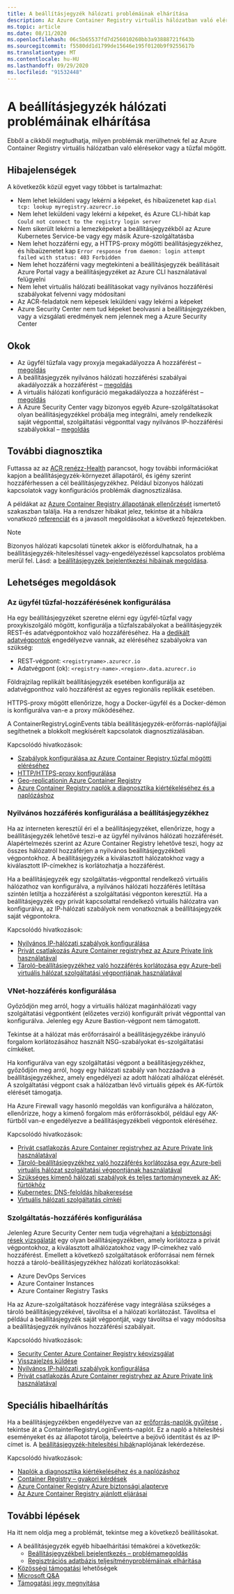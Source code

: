 ```yaml
---
title: A beállításjegyzék hálózati problémáinak elhárítása
description: Az Azure Container Registry virtuális hálózatban való elérésekor vagy tűzfal mögötti gyakori problémák tünetei, okai és megoldása
ms.topic: article
ms.date: 08/11/2020
ms.openlocfilehash: 06c5b65537fd7d256010260bb3a93888721f643b
ms.sourcegitcommit: f5580dd1d1799de15646e195f0120b9f9255617b
ms.translationtype: MT
ms.contentlocale: hu-HU
ms.lasthandoff: 09/29/2020
ms.locfileid: "91532448"
---
```

# <a name="troubleshoot-network-issues-with-registry"></a>A beállításjegyzék hálózati problémáinak elhárítása

Ebből a cikkből megtudhatja, milyen problémák merülhetnek fel az Azure Container Registry virtuális hálózatban való elérésekor vagy a tűzfal mögött. 

## <a name="symptoms"></a>Hibajelenségek

A következők közül egyet vagy többet is tartalmazhat:

* Nem lehet leküldeni vagy lekérni a képeket, és hibaüzenetet kap `dial tcp: lookup myregistry.azurecr.io`
* Nem lehet leküldeni vagy lekérni a képeket, és Azure CLI-hibát kap `Could not connect to the registry login server`
* Nem sikerült lekérni a lemezképeket a beállításjegyzékből az Azure Kubernetes Service-be vagy egy másik Azure-szolgáltatásba
* Nem lehet hozzáférni egy, a HTTPS-proxy mögötti beállításjegyzékhez, és hibaüzenetet kap `Error response from daemon: login attempt failed with status: 403 Forbidden`
* Nem lehet hozzáférni vagy megtekinteni a beállításjegyzék beállításait Azure Portal vagy a beállításjegyzéket az Azure CLI használatával felügyelni
* Nem lehet virtuális hálózati beállításokat vagy nyilvános hozzáférési szabályokat felvenni vagy módosítani
* Az ACR-feladatok nem képesek leküldeni vagy lekérni a képeket
* Azure Security Center nem tud képeket beolvasni a beállításjegyzékben, vagy a vizsgálati eredmények nem jelennek meg a Azure Security Center

## <a name="causes"></a>Okok

* Az ügyfél tűzfala vagy proxyja megakadályozza A hozzáférést – [megoldás](#configure-client-firewall-access)
* A beállításjegyzék nyilvános hálózati hozzáférési szabályai akadályozzák a hozzáférést – [megoldás](#configure-public-access-to-registry)
* A virtuális hálózati konfiguráció megakadályozza a hozzáférést – [megoldás](#configure-vnet-access)
* A Azure Security Center vagy bizonyos egyéb Azure-szolgáltatásokat olyan beállításjegyzékkel próbálja meg integrálni, amely rendelkezik saját végponttal, szolgáltatási végponttal vagy nyilvános IP-hozzáférési szabályokkal – [megoldás](#configure-service-access)

## <a name="further-diagnosis"></a>További diagnosztika 

Futtassa az az [ACR renézz-Health](/cli/azure/acr#az-acr-check-health) parancsot, hogy további információkat kapjon a beállításjegyzék-környezet állapotáról, és igény szerint hozzáférhessen a cél beállításjegyzékhez. Például bizonyos hálózati kapcsolatok vagy konfigurációs problémák diagnosztizálása. 

A példákat az [Azure Container Registry állapotának ellenőrzését](container-registry-check-health.md) ismertető szakaszban találja. Ha a rendszer hibákat jelez, tekintse át a hibákra vonatkozó [referenciát](container-registry-health-error-reference.md) és a javasolt megoldásokat a következő fejezetekben.

> [!NOTE]
> Bizonyos hálózati kapcsolati tünetek akkor is előfordulhatnak, ha a beállításjegyzék-hitelesítéssel vagy-engedélyezéssel kapcsolatos probléma merül fel. Lásd: a [beállításjegyzék bejelentkezési hibáinak megoldása](container-registry-troubleshoot-login.md).

## <a name="potential-solutions"></a>Lehetséges megoldások

### <a name="configure-client-firewall-access"></a>Az ügyfél tűzfal-hozzáférésének konfigurálása

Ha egy beállításjegyzéket szeretne elérni egy ügyfél-tűzfal vagy proxykiszolgáló mögött, konfigurálja a tűzfalszabályokat a beállításjegyzék REST-és adatvégpontokhoz való hozzáféréséhez. Ha a [dedikált adatvégpontok](container-registry-firewall-access-rules.md#enable-dedicated-data-endpoints) engedélyezve vannak, az eléréséhez szabályokra van szükség:

* REST-végpont: `<registryname>.azurecr.io`
* Adatvégpont (ok): `<registry-name>.<region>.data.azurecr.io`

Földrajzilag replikált beállításjegyzék esetében konfigurálja az adatvégponthoz való hozzáférést az egyes regionális replikák esetében.

HTTPS-proxy mögött ellenőrizze, hogy a Docker-ügyfél és a Docker-démon is konfigurálva van-e a proxy működéséhez.

A ContainerRegistryLoginEvents tábla beállításjegyzék-erőforrás-naplófájljai segíthetnek a blokkolt megkísérelt kapcsolatok diagnosztizálásában.

Kapcsolódó hivatkozások:

* [Szabályok konfigurálása az Azure Container Registry tűzfal mögötti eléréséhez](container-registry-firewall-access-rules.md)
* [HTTP/HTTPS-proxy konfigurálása](https://docs.docker.com/config/daemon/systemd/#httphttps-proxy)
* [Geo-replicationin Azure Container Registry](container-registry-geo-replication.md)
* [Azure Container Registry naplók a diagnosztika kiértékeléséhez és a naplózáshoz](container-registry-diagnostics-audit-logs.md)

### <a name="configure-public-access-to-registry"></a>Nyilvános hozzáférés konfigurálása a beállításjegyzékhez

Ha az interneten keresztül éri el a beállításjegyzéket, ellenőrizze, hogy a beállításjegyzék lehetővé teszi-e az ügyfél nyilvános hálózati hozzáférését. Alapértelmezés szerint az Azure Container Registry lehetővé teszi, hogy az összes hálózatról hozzáférjen a nyilvános beállításjegyzékbeli végpontokhoz. A beállításjegyzék a kiválasztott hálózatokhoz vagy a kiválasztott IP-címekhez is korlátozhatja a hozzáférést. 

Ha a beállításjegyzék egy szolgáltatás-végponttal rendelkező virtuális hálózathoz van konfigurálva, a nyilvános hálózati hozzáférés letiltása szintén letiltja a hozzáférést a szolgáltatási végponton keresztül. Ha a beállításjegyzék egy privát kapcsolattal rendelkező virtuális hálózatra van konfigurálva, az IP-hálózati szabályok nem vonatkoznak a beállításjegyzék saját végpontokra. 

Kapcsolódó hivatkozások:

* [Nyilvános IP-hálózati szabályok konfigurálása](container-registry-access-selected-networks.md)
* [Privát csatlakozás Azure Container registryhez az Azure Private link használatával](container-registry-private-link.md)
* [Tároló-beállításjegyzékhez való hozzáférés korlátozása egy Azure-beli virtuális hálózat szolgáltatási végpontjának használatával](container-registry-vnet.md)


### <a name="configure-vnet-access"></a>VNet-hozzáférés konfigurálása

Győződjön meg arról, hogy a virtuális hálózat magánhálózati vagy szolgáltatási végpontként (előzetes verzió) konfigurált privát végponttal van konfigurálva. Jelenleg egy Azure Bastion-végpont nem támogatott.

Tekintse át a hálózat más erőforrásairól a beállításjegyzékbe irányuló forgalom korlátozásához használt NSG-szabályokat és-szolgáltatási címkéket. 

Ha konfigurálva van egy szolgáltatási végpont a beállításjegyzékhez, győződjön meg arról, hogy egy hálózati szabály van hozzáadva a beállításjegyzékhez, amely engedélyezi az adott hálózati alhálózat elérését. A szolgáltatási végpont csak a hálózatban lévő virtuális gépek és AK-fürtök elérését támogatja.

Ha Azure Firewall vagy hasonló megoldás van konfigurálva a hálózaton, ellenőrizze, hogy a kimenő forgalom más erőforrásokból, például egy AK-fürtből van-e engedélyezve a beállításjegyzékbeli végpontok eléréséhez.

Kapcsolódó hivatkozások:

* [Privát csatlakozás Azure Container registryhez az Azure Private link használatával](container-registry-private-link.md)
* [Tároló-beállításjegyzékhez való hozzáférés korlátozása egy Azure-beli virtuális hálózat szolgáltatási végpontjának használatával](container-registry-vnet.md)
* [Szükséges kimenő hálózati szabályok és teljes tartománynevek az AK-fürtökhöz](../aks/limit-egress-traffic.md#required-outbound-network-rules-and-fqdns-for-aks-clusters)
* [Kubernetes: DNS-feloldás hibakeresése](https://kubernetes.io/docs/tasks/administer-cluster/dns-debugging-resolution/)
* [Virtuális hálózati szolgáltatás címkéi](../virtual-network/service-tags-overview.md)

### <a name="configure-service-access"></a>Szolgáltatás-hozzáférés konfigurálása

Jelenleg Azure Security Center nem tudja végrehajtani a [képbiztonsági rések vizsgálatát](../security-center/azure-container-registry-integration.md?toc=/azure/container-registry/toc.json&bc=/azure/container-registry/breadcrumb/toc.json) egy olyan beállításjegyzékben, amely korlátozza a privát végpontokhoz, a kiválasztott alhálózatokhoz vagy IP-címekhez való hozzáférést. Emellett a következő szolgáltatások erőforrásai nem férnek hozzá a tároló-beállításjegyzékhez hálózati korlátozásokkal:

* Azure DevOps Services 
* Azure Container Instances
* Azure Container Registry Tasks

Ha az Azure-szolgáltatások hozzáférése vagy integrálása szükséges a tároló beállításjegyzékével, távolítsa el a hálózati korlátozást. Távolítsa el például a beállításjegyzék saját végpontját, vagy távolítsa el vagy módosítsa a beállításjegyzék nyilvános hozzáférési szabályait.

Kapcsolódó hivatkozások:

* [Security Center Azure Container Registry képvizsgálat](../security-center/azure-container-registry-integration.md)
* [Visszajelzés küldése](https://feedback.azure.com/forums/347535-azure-security-center/suggestions/41091577-enable-vulnerability-scanning-for-images-that-are)
* [Nyilvános IP-hálózati szabályok konfigurálása](container-registry-access-selected-networks.md)
* [Privát csatlakozás Azure Container registryhez az Azure Private link használatával](container-registry-private-link.md)


## <a name="advanced-troubleshooting"></a>Speciális hibaelhárítás

Ha a beállításjegyzékben engedélyezve van az [erőforrás-naplók gyűjtése](container-registry-diagnostics-audit-logs.md) , tekintse át a ContainterRegistryLoginEvents-naplót. Ez a napló a hitelesítési eseményeket és az állapotot tárolja, beleértve a bejövő identitást és az IP-címet is. A [beállításjegyzék-hitelesítési hibák](container-registry-diagnostics-audit-logs.md#registry-authentication-failures)naplójának lekérdezése. 

Kapcsolódó hivatkozások:

* [Naplók a diagnosztika kiértékeléséhez és a naplózáshoz](container-registry-diagnostics-audit-logs.md)
* [Container Registry – gyakori kérdések](container-registry-faq.md)
* [Azure Container Registry Azure biztonsági alapterve](security-baseline.md)
* [Az Azure Container Registry ajánlott eljárásai](container-registry-best-practices.md)

## <a name="next-steps"></a>További lépések

Ha itt nem oldja meg a problémát, tekintse meg a következő beállításokat.

* A beállításjegyzék egyéb hibaelhárítási témakörei a következők:
  * [Beállításjegyzékbeli bejelentkezés – problémamegoldás](container-registry-troubleshoot-login.md) 
  * [Regisztrációs adatbázis teljesítményproblémáinak elhárítása](container-registry-troubleshoot-performance.md)
* [Közösségi támogatási](https://azure.microsoft.com/support/community/) lehetőségek
* [Microsoft Q&A](https://docs.microsoft.com/answers/products/)
* [Támogatási jegy megnyitása](https://azure.microsoft.com/support/create-ticket/)


